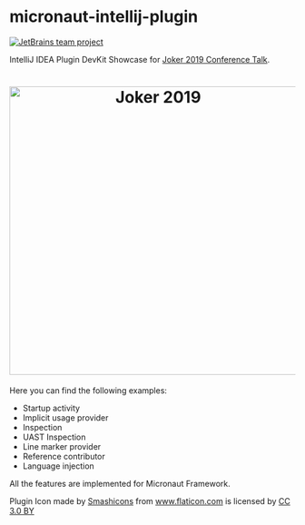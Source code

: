 # micronaut-intellij-plugin

[![JetBrains team project](http://jb.gg/badges/team.svg)](https://confluence.jetbrains.com/display/ALL/JetBrains+on+GitHub)

IntelliJ IDEA Plugin DevKit Showcase for [Joker 2019 Conference Talk](https://jokerconf.com/en/2019/talks/73qcxovh8oso2wj5h4cssq/).

<h1 align="center">
<a href="https://jokerconf.com/en/2019/talks/73qcxovh8oso2wj5h4cssq/">
<img src="https://github.com/jreznot/micronaut-intellij-plugin/blob/master/img/joker-2019.png" alt="Joker 2019" width="508" align="center">
</a>
</h1>

Here you can find the following examples:

- Startup activity
- Implicit usage provider
- Inspection
- UAST Inspection
- Line marker provider
- Reference contributor
- Language injection

All the features are implemented for Micronaut Framework.

<div>Plugin Icon made by <a href="https://www.flaticon.com/authors/smashicons" title="Smashicons">Smashicons</a>
from <a href="https://www.flaticon.com/" title="Flaticon">www.flaticon.com</a> is licensed by
<a href="http://creativecommons.org/licenses/by/3.0/" title="Creative Commons BY 3.0" target="_blank">CC 3.0 BY</a></div>
